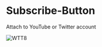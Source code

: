# Subscribe-Button
Attach to YouTube or Twitter account

![WTT8](https://user-images.githubusercontent.com/80386070/181490012-c4d758f7-289b-44af-a06b-3fe83bd83496.jpg)
